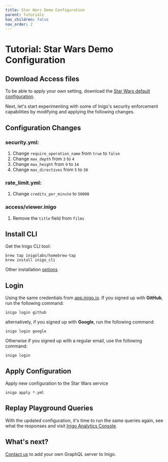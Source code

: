 ```yaml
---
title: Star Wars Demo Configuration
parent: Tutorials
has_children: false
nav_order: 2
---
```


# Tutorial: Star Wars Demo Configuration

## Download Access files

To be able to apply your own setting, download the [Star Wars default configuration](/assets/files/starwars_default_config.zip).

Next, let's start experimenting with some of Inigo's security enforcement capabilities by modifying and applying the following changes.

## Configuration Changes

### security.yml:
1. Change `require_operation_name` from `true` to `false`
2. Change `max_depth` from `3` to `4`
3. Change `max_height` from `9` to `14`
4. Change `max_directives` from `5` to `30`

### rate_limit.yml:
1. Change `credits_per_minute` to `50000`

### access/viewer.inigo
1. Remove the `title` field from `films`

## Install CLI

Get the Inigo CLI tool:
```shell
brew tap inigolabs/homebrew-tap
brew install inigo_cli
```
Other installation [options](/cli.html])

## Login
Using the same credentials from <a href="https://app.inigo.io" target="_blank">app.inigo.io</a>. If you signed up with **GitHub**, run the following command:
```console
inigo login github
```
alternatively, if you signed up with **Google**, run the following command:
```console
inigo login google
````
Otherwise if you signed up with a regular email, use the following command:
```console
inigo login
```

## Apply Configuration
Apply new configuration to the Star Wars service
```console
inigo apply *.yml
```

## Replay Playground Queries
With the updated configuration, it's time to run the same queries again, see what the responses and visit <a href="https://app.inigo.io" target="_blank">Inigo Analytics Console</a>.


## What's next?
<a href="https://slack.inigo.io" target="_blank">Contact us</a> to add your own GraphQL server to Inigo.


